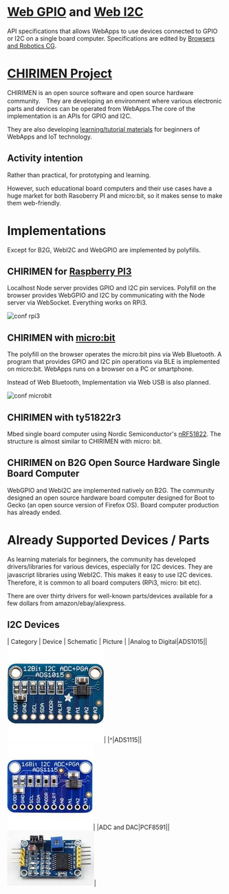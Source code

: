 # [Web GPIO](https://github.com/browserobo/WebGPIO) and [Web I2C](https://github.com/browserobo/WebI2C)
API specifications that allows WebApps to use devices connected to GPIO or I2C on a single board computer.
Specifications are edited by [Browsers and Robotics CG](https://www.w3.org/community/browserobo/).

# [CHIRIMEN Project](https://chirimen.org)
CHIRIMEN is an open source software and open source hardware community.　They are developing an environment where various electronic parts and devices can be operated from WebApps.The core of the implementation is an APIs for GPIO and I2C.

They are also developing [learning/tutorial materials](https://tutorial.chirimen.org) for beginners of WebApps and IoT technology.

## Activity intention
Rather than practical, for prototyping and learning.

However, such educational board computers and their use cases have a huge market for both Rasoberry PI and micro:bit, so it makes sense to make them web-friendly.

# Implementations
Except for B2G, WebI2C and WebGPIO are implemented by polyfills.

## CHIRIMEN for [Raspberry PI3](https://www.raspberrypi.org/)
Localhost Node server provides GPIO and I2C pin services. Polyfill on the browser provides WebGPIO and I2C by communicating with the Node server via WebSocket. Everything works on RPi3.

![conf rpi3](https://qiita-user-contents.imgix.net/http%3A%2F%2Fgc.dfm.lrv.jp%2F0.secerror%2Farchitecture.png?ixlib=rb-1.2.2&auto=compress%2Cformat&fit=max&s=2982bb219c6a4eed787da4d5b81e12a4)

## CHIRIMEN with [micro:bit](https://microbit.org/)
The polyfill on the browser operates the micro:bit pins via Web Bluetooth. A program that provides GPIO and I2C pin operations via BLE is implemented on micro:bit. WebApps runs on a browser on a PC or smartphone.

Instead of Web Bluetooth, Implementation via Web USB is also planned.

![conf microbit](https://github.com/chirimen-oh/chirimen-micro-bit/blob/master/imgs/chirimenMicrobitDiagram.png)

## CHIRIMEN with ty51822r3
Mbed single board computer using Nordic Semiconductor's [nRF51822](https://www.nordicsemi.com/Products/Low-power-short-range-wireless/nRF51822). The structure is almost similar to CHIRIMEN with micro: bit.

## CHIRIMEN on B2G Open Source Hardware Single Board Computer
WebGPIO and WebI2C are implemented natively on B2G.
The community designed an open source hardware board computer designed for Boot to Gecko (an open source version of Firefox OS). Board computer production has already ended.

# Already Supported Devices / Parts

As learning materials for beginners, the community has developed drivers/libraries for various devices, especially for I2C devices. They are javascript libraries using WebI2C. This makes it easy to use I2C devices.　Therefore, it is common to all board computers (RPi3, micro: bit etc).

There are over thirty drivers for well-known parts/devices available for a few dollars from amazon/ebay/aliexpress.

## I2C Devices

| Category | Device | Schematic | Picture |
|Analog to Digital|ADS1015||![](imgs/ADS1015.jpg)|
|^|ADS1115||![](imgs/ADS1115.jpg)|
|ADC and DAC|PCF8591||![](imgs/PCF8591.jpg)|

